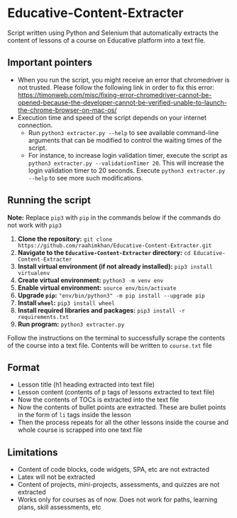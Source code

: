 # Educative-Content-Extracter
Script written using Python and Selenium that automatically extracts the content of lessons of a course on Educative platform into a text file.

## Important pointers
* When you run the script, you might receive an error that chromedriver is not trusted. Please follow the following link in order to fix this error: https://timonweb.com/misc/fixing-error-chromedriver-cannot-be-opened-because-the-developer-cannot-be-verified-unable-to-launch-the-chrome-browser-on-mac-os/
* Execution time and speed of the script depends on your internet connection.
  * Run `python3 extracter.py --help` to see available command-line arguments that can be modified to control the waiting times of the script.
  * For instance, to increase login validation timer, execute the script as `python3 extracter.py --validationTimer 20`. This will increase the login validation timer to 20 seconds. Execute `python3 extracter.py --help` to see more such modifications.

## Running the script
**Note:** Replace `pip3` with `pip` in the commands below if the commands do not work with `pip3`
1) **Clone the repository:** `git clone https://github.com/raahimkhan/Educative-Content-Extracter.git`
2) **Navigate to the `Educative-Content-Extracter` directory:** `cd Educative-Content-Extracter`
3) **Install virtual environment (if not already installed):** `pip3 install virtualenv`
4) **Create virtual environment:** `python3 -m venv env`
5) **Enable virtual environment:** `source env/bin/activate`
6) **Upgrade `pip`:** `"env/bin/python3" -m pip install --upgrade pip`
7) **Install `wheel`:** `pip3 install wheel`
8) **Install required libraries and packages:** `pip3 install -r requirements.txt`
9) **Run program:** `python3 extracter.py`

Follow the instructions on the terminal to successfully scrape the contents of the course into a text file. Contents will be written to `course.txt` file

## Format
* Lesson title (h1 heading extracted into text file)
* Lesson content (contents of p tags of lessons extracted to text file)
* Now the contents of TOCs is extracted into the text file
* Now the contents of bullet points are extracted. These are bullet points in the form of `li` tags inside the lesson
* Then the process repeats for all the other lessons inside the course and whole course is scrapped into one text file

## Limitations
* Content of code blocks, code widgets, SPA, etc are not extracted
* Latex will not be extracted
* Content of projects, mini-projects, assessments, and quizzes are not extracted
* Works only for courses as of now. Does not work for paths, learning plans, skill assessments, etc
